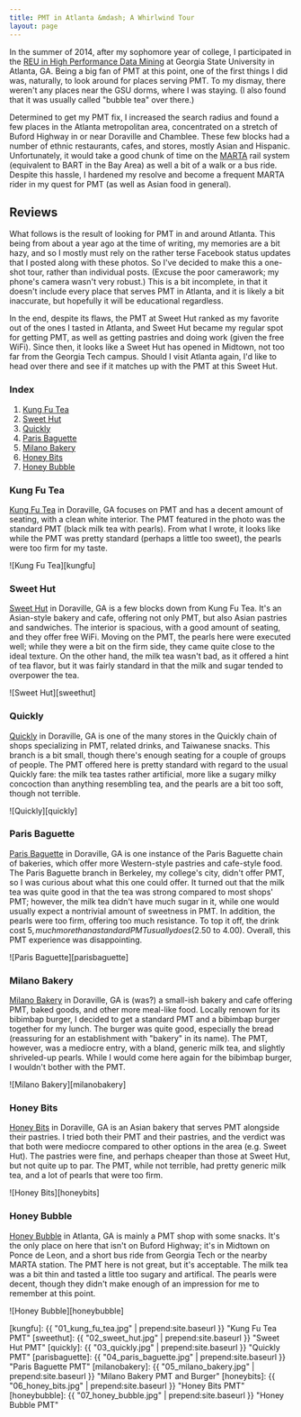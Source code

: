 ```yaml
---
title: PMT in Atlanta &mdash; A Whirlwind Tour
layout: page
---
```


In the summer of 2014, after my sophomore year of college, I participated in the
[REU in High Performance Data Mining](http://www.cs.gsu.edu/REU/)
at Georgia State University in Atlanta, GA. Being a big fan of PMT at this point,
one of the first things I did was, naturally, to look around for places serving
PMT. To my dismay, there weren't any places near the GSU dorms, where I was staying.
(I also found that it was usually called "bubble tea" over there.)

Determined to get my PMT fix, I increased the search radius and found a few places
in the Atlanta metropolitan area, concentrated on a stretch of Buford Highway
in or near Doraville and Chamblee. These few blocks had a number of ethnic restaurants,
cafes, and stores, mostly Asian and Hispanic. Unfortunately, it would take
a good chunk of time on the [MARTA](http://www.itsmarta.com/) rail system (equivalent
to BART in the Bay Area) as well a bit of a walk or a bus ride. Despite this
hassle, I hardened my resolve and become a frequent MARTA rider in my quest
for PMT (as well as Asian food in general).

## Reviews

What follows is the result of looking for PMT in and around Atlanta. This being from
about a year ago at the time of writing, my memories are a bit hazy, and so I mostly
must rely on the rather terse Facebook status updates that I posted along with these
photos. So I've decided to make this a one-shot tour, rather than individual posts.
(Excuse the poor camerawork; my phone's camera wasn't very robust.) This is
a bit incomplete, in that it doesn't include every place that serves PMT in Atlanta,
and it is likely a bit inaccurate, but hopefully it will be educational regardless.

In the end, despite its flaws, the PMT at Sweet Hut ranked as my favorite
out of the ones I tasted in Atlanta, and Sweet Hut became my regular spot for
getting PMT, as well as getting pastries and doing work (given the free WiFi).
Since then, it looks like a Sweet Hut has opened in Midtown, not too far from the
Georgia Tech campus. Should I visit Atlanta again, I'd like to head over there
and see if it matches up with the PMT at this Sweet Hut.

### Index

1. [Kung Fu Tea](#kung-fu-tea)
2. [Sweet Hut](#sweet-hut)
3. [Quickly](#quickly)
4. [Paris Baguette](#paris-baguette)
5. [Milano Bakery](#milano-bakery)
6. [Honey Bits](#honey-bits)
7. [Honey Bubble](#honey-bubble)

### Kung Fu Tea

[Kung Fu Tea](http://www.yelp.com/biz/kung-fu-tea-doraville) in Doraville, GA
focuses on PMT and has a decent amount of seating, with a clean white interior.
The PMT featured in the photo was the standard PMT (black milk tea with pearls).
From what I wrote, it looks like while the PMT was pretty standard (perhaps a
little too sweet), the pearls were too firm for my taste.

![Kung Fu Tea][kungfu]

### Sweet Hut

[Sweet Hut](http://www.yelp.com/biz/sweet-hut-bakery-and-cafe-doraville) in
Doraville, GA is a few blocks down from Kung Fu Tea. It's an Asian-style
bakery and cafe, offering not only PMT, but also Asian pastries and
sandwiches. The interior is spacious, with a good amount of seating, and
they offer free WiFi. Moving on the PMT, the pearls here were executed well;
while they were a bit on the firm side, they came quite close to the ideal
texture. On the other hand, the milk tea wasn't bad, as it offered a hint
of tea flavor, but it was fairly standard in that the milk and sugar
tended to overpower the tea.

![Sweet Hut][sweethut]

### Quickly

[Quickly](http://www.yelp.com/biz/quickly-doraville) in Doraville, GA is
one of the many stores in the Quickly chain of shops
specializing in PMT, related drinks, and Taiwanese snacks. This branch is
a bit small, though there's enough seating for a couple of groups of people.
The PMT offered here is pretty standard with regard to the usual Quickly fare:
the milk tea tastes rather artificial, more like a sugary milky concoction than
anything resembling tea, and the pearls are a bit too soft, though not terrible.

![Quickly][quickly]

### Paris Baguette

[Paris Baguette](http://www.yelp.com/biz/paris-baguette-doraville) in Doraville,
GA is one instance of the Paris Baguette chain of bakeries, which offer
more Western-style pastries and cafe-style food. The Paris Baguette branch in
Berkeley, my college's city, didn't offer PMT, so I was curious about what
this one could offer. It turned out that the milk tea was quite good in that
the tea was strong compared to most shops' PMT; however, the milk tea didn't
have much sugar in it, while one would usually expect a nontrivial amount of
sweetness in PMT. In addition, the pearls were too firm, offering too much
resistance. To top it off, the drink cost $5, much more than a standard PMT
usually does ($2.50 to 4.00). Overall, this PMT experience was disappointing.

![Paris Baguette][parisbaguette]

### Milano Bakery

[Milano Bakery](http://www.yelp.com/biz/milano-bakery-and-cafe-doraville) in
Doraville, GA is (was?) a small-ish bakery and cafe offering PMT, baked goods,
and other more meal-like food. Locally renown for its bibimbap burger, I decided
to get a standard PMT and a bibimbap burger together for my lunch. The burger
was quite good, especially the bread (reassuring for an establishment with
"bakery" in its name). The PMT, however, was a mediocre entry, with a bland,
generic milk tea, and slightly shriveled-up pearls. While I would come here
again for the bibimbap burger, I wouldn't bother with the PMT.

![Milano Bakery][milanobakery]

### Honey Bits

[Honey Bits](http://www.yelp.com/biz/honey-bits-doraville) in Doraville, GA
is an Asian bakery that serves PMT alongside their pastries. I tried both
their PMT and their pastries, and the verdict was that both were mediocre
compared to other options in the area (e.g. Sweet Hut). The pastries were
fine, and perhaps cheaper than those at Sweet Hut, but not quite up to par.
The PMT, while not terrible, had pretty generic milk tea, and a lot of
pearls that were too firm.

![Honey Bits][honeybits]

### Honey Bubble

[Honey Bubble](http://www.yelp.com/biz/honey-bubble-atlanta-2) in Atlanta, GA
is mainly a PMT shop with some snacks. It's the only place on here that
isn't on Buford Highway; it's in Midtown on Ponce de Leon, and a short bus ride
from Georgia Tech or the nearby MARTA station. The PMT here is not great, but
it's acceptable. The milk tea was a bit thin and tasted a little too sugary
and artifical. The pearls were decent, though they didn't make enough of an
impression for me to remember at this point.

![Honey Bubble][honeybubble]

[kungfu]: {{ "01_kung_fu_tea.jpg" | prepend:site.baseurl }} "Kung Fu Tea PMT"
[sweethut]: {{ "02_sweet_hut.jpg" | prepend:site.baseurl }} "Sweet Hut PMT"
[quickly]: {{ "03_quickly.jpg" | prepend:site.baseurl }} "Quickly PMT"
[parisbaguette]: {{ "04_paris_baguette.jpg" | prepend:site.baseurl }} "Paris Baguette PMT"
[milanobakery]: {{ "05_milano_bakery.jpg" | prepend:site.baseurl }} "Milano Bakery PMT and Burger"
[honeybits]: {{ "06_honey_bits.jpg" | prepend:site.baseurl }} "Honey Bits PMT"
[honeybubble]: {{ "07_honey_bubble.jpg" | prepend:site.baseurl }} "Honey Bubble PMT"
